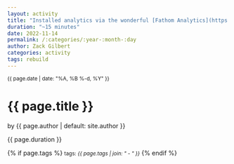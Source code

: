 ```yaml
---
layout: activity
title: "Installed analytics via the wonderful [Fathom Analytics](https://usefathom.com/ref/DNQLHG) (sponsor)"
duration: "~15 minutes"
date: 2022-11-14
permalink: /:categories/:year-:month-:day
author: Zack Gilbert
categories: activity
tags: rebuild
---
```


<small>{{ page.date | date: "%A, %B %-d, %Y" }}</small>
<h1>{{ page.title }}</h1>

<p class="view">by {{ page.author | default: site.author }}</p>

<p>{{ page.duration }}</p>

{% if page.tags %}
  <small>tags: <em>{{ page.tags | join: "</em> - <em>" }}</em></small>
{% endif %}
